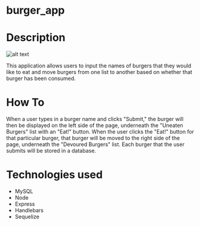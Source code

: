 # burger_app

# Description

![alt text](./public/assets/gif/burger_app.gif "Title")

This application allows users to input the names of burgers that they would like to eat and move burgers from one list to another based on whether that burger has been consumed. 

# How To
When a user types in a burger name and clicks "Submit," the burger will then be displayed on the left side of the page, underneath the "Uneaten Burgers" list with an "Eat!" button. When the user clicks the "Eat!" button for that particular burger, that burger will be moved to the right side of the page, underneath the "Devoured Burgers" list. Each burger that the user submits will be stored in a database.

# Technologies used
- MySQL
- Node
- Express
- Handlebars
- Sequelize

